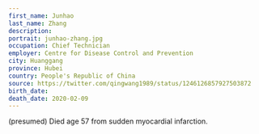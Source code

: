 ```yaml
---
first_name: Junhao
last_name: Zhang
description: 
portrait: junhao-zhang.jpg
occupation: Chief Technician
employer: Centre for Disease Control and Prevention
city: Huanggang
province: Hubei
country: People's Republic of China
source: https://twitter.com/qingwang1989/status/1246126857927503872
birth_date: 
death_date: 2020-02-09
---
```


(presumed) Died age 57 from sudden myocardial infarction.
